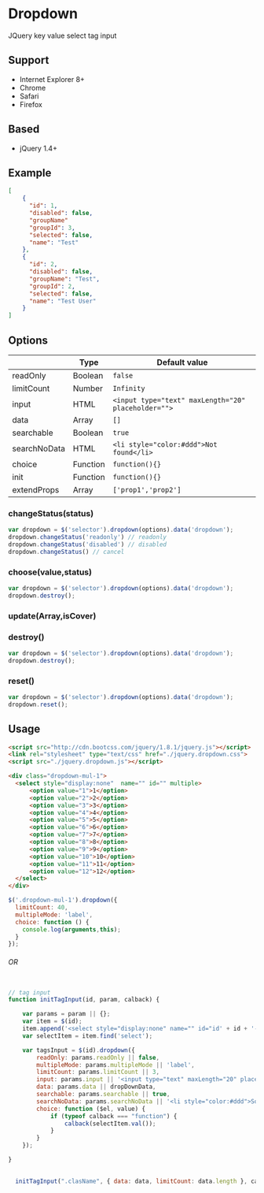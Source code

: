 # Dropdown

JQuery key value select tag input


## Support
- Internet Explorer 8+
- Chrome
- Safari
- Firefox

## Based
- jQuery 1.4+


## Example 


```json
[
    {
      "id": 1, 
      "disabled": false, 
      "groupName"
      "groupId": 3,
      "selected": false, 
      "name": "Test" 
    },
    {
      "id": 2,
      "disabled": false,
      "groupName": "Test",
      "groupId": 2,
      "selected": false,
      "name": "Test User"
    }
]
```

## Options
|  | Type| Default value|
| ----            |-----      |-----        |
| readOnly          |Boolean    |`false`
|limitCount         |Number     |`Infinity`
| input           |HTML     |`<input type="text" maxLength="20" placeholder="">`
| data            |Array      |`[]`
| searchable        |Boolean    |`true`
| searchNoData        |HTML     |`<li style="color:#ddd">Not found</li>`
| choice          |Function   | `function(){}`
| init            |Function   | `function(){}`
| extendProps       |Array      | `['prop1','prop2']`





### changeStatus(status)
```js
var dropdown = $('selector').dropdown(options).data('dropdown');
dropdown.changeStatus('readonly') // readonly
dropdown.changeStatus('disabled') // disabled
dropdown.changeStatus() // cancel

```

### choose(value,status)



```js
var dropdown = $('selector').dropdown(options).data('dropdown');
dropdown.destroy();

```

### update(Array,isCover)

### destroy()

```js
var dropdown = $('selector').dropdown(options).data('dropdown');
dropdown.destroy();

```

### reset()
```js
var dropdown = $('selector').dropdown(options).data('dropdown');
dropdown.reset();

```

## Usage

```html
<script src="http://cdn.bootcss.com/jquery/1.8.1/jquery.js"></script>
<link rel="stylesheet" type="text/css" href="./jquery.dropdown.css">
<script src="./jquery.dropdown.js"></script>
```


```html
<div class="dropdown-mul-1">
  <select style="display:none"  name="" id="" multiple>
      <option value="1">1</option>
      <option value="2">2</option>
      <option value="3">3</option>
      <option value="4">4</option>
      <option value="5">5</option>
      <option value="6">6</option>
      <option value="7">7</option>
      <option value="8">8</option>
      <option value="9">9</option>
      <option value="10">10</option>
      <option value="11">11</option>
      <option value="12">12</option>
  </select>
</div>
```

```js
$('.dropdown-mul-1').dropdown({
  limitCount: 40,
  multipleMode: 'label',
  choice: function () {
    console.log(arguments,this);
  }
});
```




###### OR


```js

// tag input
function initTagInput(id, param, calback) {

    var params = param || {};
    var item = $(id);
    item.append('<select style="display:none" name="" id="id' + id + '-select" multiple></select>');
    var selectItem = item.find('select');

    var tagsInput = $(id).dropdown({
        readOnly: params.readOnly || false,
        multipleMode: params.multipleMode || 'label',
        limitCount: params.limitCount || 3,
        input: params.input || '<input type="text" maxLength="20" placeholder="Arama Yap">',
        data: params.data || dropDownData,
        searchable: params.searchable || true,
        searchNoData: params.searchNoData || '<li style="color:#ddd">Sonuc Bulunamadi</li>',
        choice: function ($el, value) {
            if (typeof calback === "function") {
                calback(selectItem.val());
            }
        }
    });

}

  
  initTagInput(".clasName", { data: data, limitCount: data.length }, callback);
```
